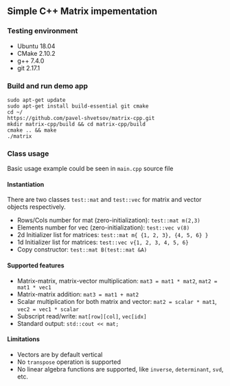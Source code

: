 ## Simple C++ Matrix impementation

### Testing environment
* Ubuntu 18.04
* CMake 2.10.2
* g++ 7.4.0
* git 2.17.1

### Build and run demo app
```shell script
sudo apt-get update
sudo apt-get install build-essential git cmake
cd ~/
https://github.com/pavel-shvetsov/matrix-cpp.git
mkdir matrix-cpp/build && cd matrix-cpp/build
cmake .. && make
./matrix
```

### Class usage
Basic usage example could be seen in `main.cpp` source file

#### Instantiation
There are two classes `test::mat` and `test::vec` for matrix and vector objects respectively.
* Rows/Cols number for mat (zero-initialization): `test::mat m(2,3)`
* Elements number for vec (zero-initialization): `test::vec v(8)`
* 2d Initializer list for matrices: `test::mat m{ {1, 2, 3}, {4, 5, 6} }`
* 1d Initializer list for matrices: `test::vec v{1, 2, 3, 4, 5, 6}`
* Copy constructor: `test::mat B(test::mat &A)`

#### Supported features
* Matrix-matrix, matrix-vector multiplication: `mat3 = mat1 * mat2`, `mat2 = mat1 * vec1`
* Matrix-matrix addition: `mat3 = mat1 + mat2`
* Scalar multiplication for both matrix and vector: `mat2 = scalar * mat1`, `vec2 = vec1 * scalar`
* Subscript read/write: `mat[row][col]`, `vec[idx]`
* Standard output: `std::cout << mat;`

#### Limitations
* Vectors are by default vertical
* No `transpose` operation is supported
* No linear algebra functions are supported, like `inverse`, `determinant`, `svd`, etc.